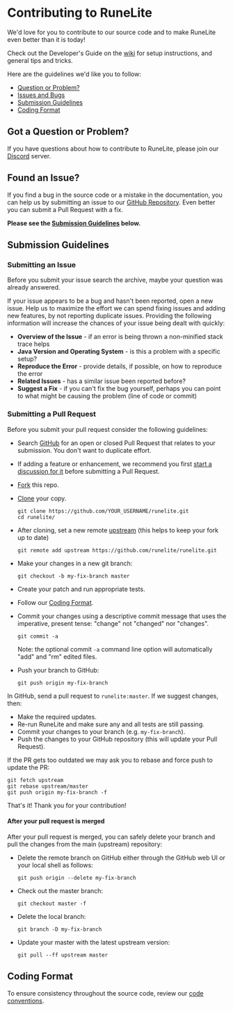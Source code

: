 # Contributing to RuneLite

We'd love for you to contribute to our source code and to make RuneLite even better than it is
today!

Check out the Developer's Guide on the [wiki](https://github.com/runelite/runelite/wiki) for setup instructions, and general tips and tricks.

Here are the guidelines we'd like you to follow:

 - [Question or Problem?](#question)
 - [Issues and Bugs](#issue)
 - [Submission Guidelines](#submit)
 - [Coding Format](#format)

## <a name="question"></a> Got a Question or Problem?

If you have questions about how to contribute to RuneLite, please join our [Discord](https://runelite.net/discord) server.

## <a name="issue"></a> Found an Issue?

If you find a bug in the source code or a mistake in the documentation, you can help us by
submitting an issue to our [GitHub Repository](https://github.com/runelite/runelite). Even better you can submit a Pull Request
with a fix.

**Please see the [Submission Guidelines](#submit) below.**

## <a name="submit"></a> Submission Guidelines

### Submitting an Issue
Before you submit your issue search the archive, maybe your question was already answered.

If your issue appears to be a bug and hasn't been reported, open a new issue. Help us to maximize
the effort we can spend fixing issues and adding new features, by not reporting duplicate issues.
Providing the following information will increase the chances of your issue being dealt with
quickly:

* **Overview of the Issue** - if an error is being thrown a non-minified stack trace helps
* **Java Version and Operating System** - is this a problem with a specific setup?
* **Reproduce the Error** - provide details, if possible, on how to reproduce the error
* **Related Issues** - has a similar issue been reported before?
* **Suggest a Fix** - if you can't fix the bug yourself, perhaps you can point to what might be causing the problem (line of code or commit)

### Submitting a Pull Request
Before you submit your pull request consider the following guidelines:

* Search [GitHub](https://github.com/runelite/runelite/pulls) for an open or closed Pull Request
  that relates to your submission. You don't want to duplicate effort.
* If adding a feature or enhancement, we recommend you first [start a discussion for
  it](https://github.com/runelite/runelite/discussions) before submitting a Pull Request.
* [Fork](https://help.github.com/articles/fork-a-repo/) this repo.
* [Clone](https://help.github.com/articles/cloning-a-repository/) your copy.
    ```shell
    git clone https://github.com/YOUR_USERNAME/runelite.git
    cd runelite/
    ```
* After cloning, set a new remote [upstream](https://help.github.com/articles/configuring-a-remote-for-a-fork/) (this helps to keep your fork up to date)
    
    ```shell
    git remote add upstream https://github.com/runelite/runelite.git
    ```

* Make your changes in a new git branch:

    ```shell
    git checkout -b my-fix-branch master
    ```

* Create your patch and run appropriate tests.
* Follow our [Coding Format](#format).
* Commit your changes using a descriptive commit message that uses the imperative, present tense: "change" not "changed" nor "changes".

    ```shell
    git commit -a
    ```
  Note: the optional commit `-a` command line option will automatically "add" and "rm" edited files.

* Push your branch to GitHub:

    ```shell
    git push origin my-fix-branch
    ```

In GitHub, send a pull request to `runelite:master`.
If we suggest changes, then:

* Make the required updates.
* Re-run RuneLite and make sure any and all tests are still passing.
* Commit your changes to your branch (e.g. `my-fix-branch`).
* Push the changes to your GitHub repository (this will update your Pull Request).

If the PR gets too outdated we may ask you to rebase and force push to update the PR:

```shell
git fetch upstream
git rebase upstream/master
git push origin my-fix-branch -f
```

That's it! Thank you for your contribution!

#### After your pull request is merged

After your pull request is merged, you can safely delete your branch and pull the changes
from the main (upstream) repository:

* Delete the remote branch on GitHub either through the GitHub web UI or your local shell as follows:

    ```shell
    git push origin --delete my-fix-branch
    ```

* Check out the master branch:

    ```shell
    git checkout master -f
    ```

* Delete the local branch:

    ```shell
    git branch -D my-fix-branch
    ```

* Update your master with the latest upstream version:

    ```shell
    git pull --ff upstream master
    ```

## <a name="format"></a> Coding Format

To ensure consistency throughout the source code, review our [code conventions](https://github.com/runelite/runelite/wiki/Code-Conventions).
